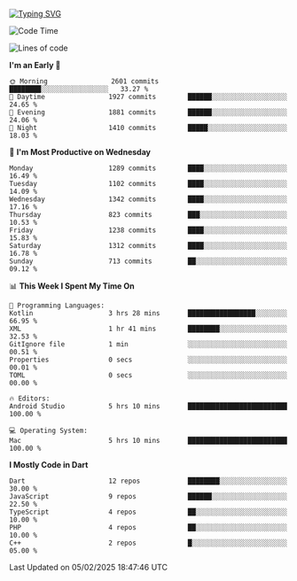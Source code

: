 
<a href="https://git.io/typing-svg"><img src="https://readme-typing-svg.demolab.com?font=Source+Code+Pro&pause=1000&random=false&width=435&lines=Hey+%F0%9F%A5%B6+iam+Yaskraz" alt="Typing SVG" /></a>
<!--START_SECTION:waka-->
![Code Time](http://img.shields.io/badge/Code%20Time-965%20hrs%202%20mins-blue)

![Lines of code](https://img.shields.io/badge/From%20Hello%20World%20I%27ve%20Written-4.9%20million%20lines%20of%20code-blue)

**I'm an Early 🐤** 

```text
🌞 Morning                2601 commits        ████████░░░░░░░░░░░░░░░░░   33.27 % 
🌆 Daytime                1927 commits        ██████░░░░░░░░░░░░░░░░░░░   24.65 % 
🌃 Evening                1881 commits        ██████░░░░░░░░░░░░░░░░░░░   24.06 % 
🌙 Night                  1410 commits        █████░░░░░░░░░░░░░░░░░░░░   18.03 % 
```
📅 **I'm Most Productive on Wednesday** 

```text
Monday                   1289 commits        ████░░░░░░░░░░░░░░░░░░░░░   16.49 % 
Tuesday                  1102 commits        ████░░░░░░░░░░░░░░░░░░░░░   14.09 % 
Wednesday                1342 commits        ████░░░░░░░░░░░░░░░░░░░░░   17.16 % 
Thursday                 823 commits         ███░░░░░░░░░░░░░░░░░░░░░░   10.53 % 
Friday                   1238 commits        ████░░░░░░░░░░░░░░░░░░░░░   15.83 % 
Saturday                 1312 commits        ████░░░░░░░░░░░░░░░░░░░░░   16.78 % 
Sunday                   713 commits         ██░░░░░░░░░░░░░░░░░░░░░░░   09.12 % 
```


📊 **This Week I Spent My Time On** 

```text
💬 Programming Languages: 
Kotlin                   3 hrs 28 mins       █████████████████░░░░░░░░   66.95 % 
XML                      1 hr 41 mins        ████████░░░░░░░░░░░░░░░░░   32.53 % 
GitIgnore file           1 min               ░░░░░░░░░░░░░░░░░░░░░░░░░   00.51 % 
Properties               0 secs              ░░░░░░░░░░░░░░░░░░░░░░░░░   00.01 % 
TOML                     0 secs              ░░░░░░░░░░░░░░░░░░░░░░░░░   00.00 % 

🔥 Editors: 
Android Studio           5 hrs 10 mins       █████████████████████████   100.00 % 

💻 Operating System: 
Mac                      5 hrs 10 mins       █████████████████████████   100.00 % 
```

**I Mostly Code in Dart** 

```text
Dart                     12 repos            ████████░░░░░░░░░░░░░░░░░   30.00 % 
JavaScript               9 repos             ██████░░░░░░░░░░░░░░░░░░░   22.50 % 
TypeScript               4 repos             ██░░░░░░░░░░░░░░░░░░░░░░░   10.00 % 
PHP                      4 repos             ██░░░░░░░░░░░░░░░░░░░░░░░   10.00 % 
C++                      2 repos             █░░░░░░░░░░░░░░░░░░░░░░░░   05.00 % 
```




 Last Updated on 05/02/2025 18:47:46 UTC
<!--END_SECTION:waka-->
